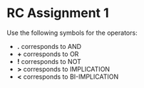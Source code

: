 # RC Assignment 1

Use the following symbols for the operators:

* **.** corresponds to AND
* **+** corresponds to OR
* **!** corresponds to NOT
* **>** corresponds to IMPLICATION
* **<** corresponds to BI-IMPLICATION